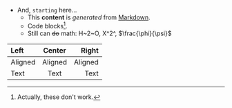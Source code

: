 - And, `starting` here...
  - This **content** is *generated* from [Markdown](https://en.wikipedia.org/wiki/Markdown).
  - Code blocks[^1].
  - Still can ~~do~~ math: H~2~O, X^2^, $\frac{\phi}{\psi}$


| Left      | Center | Right     |
| :---        |    :----:   |          ---: |
| Aligned      | Aligned       | Aligned   |
| Text   | Text        | Text      |



[^1]: Actually, these don't work.
